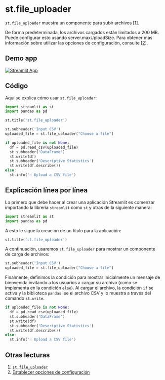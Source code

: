 # st.file_uploader

`st.file_uploader` muestra un componente para subir archivos [[1](https://docs.streamlit.io/library/api-reference/widgets/st.file_uploader)].

De forma predeterminada, los archivos cargados están limitados a 200 MB. Puede configurar esto usando server.maxUploadSize. Para obtener más información sobre utilizar las opciones de configuración, consulte [[2](https://docs.streamlit.io/library/advanced-features/configuration#set-configuration-options)].

## Demo app

[![Streamlit App](https://static.streamlit.io/badges/streamlit_badge_black_white.svg)](https://share.streamlit.io/dataprofessor/st.file_uploader/)

## Código
Aquí se explica cómo usar `st.file_uploader`:
```python
import streamlit as st
import pandas as pd

st.title('st.file_uploader')

st.subheader('Input CSV')
uploaded_file = st.file_uploader("Choose a file")

if uploaded_file is not None:
  df = pd.read_csv(uploaded_file)
  st.subheader('DataFrame')
  st.write(df)
  st.subheader('Descriptive Statistics')
  st.write(df.describe())
else:
  st.info('☝️ Upload a CSV file')
```

## Explicación línea por línea
Lo primero que debe hacer al crear una aplicación Streamlit es comenzar importando la librería `streamlit` como `st` y otras de la siguiente manera:
```python
import streamlit as st
import pandas as pd
```

A esto le sigue la creación de un título para la aplicación:
```python
st.title('st.file_uploader')
```

A continuación, usaremos `st.file_uploader` para mostrar un componente de carga de archivos:
```python
st.subheader('Input CSV')
uploaded_file = st.file_uploader("Choose a file")
```

Finalmente, definimos la condición para mostrar inicialmente un mensaje de bienvenida invitando a los usuarios a cargar su archivo (como se implementa en la condición `else`). Al cargar el archivo, la condición `if` se activa y la biblioteca `pandas` lee el archivo CSV y lo muestra a través del comando `st.write`.
```python
if uploaded_file is not None:
  df = pd.read_csv(uploaded_file)
  st.subheader('DataFrame')
  st.write(df)
  st.subheader('Descriptive Statistics')
  st.write(df.describe())
else:
  st.info('☝️ Upload a CSV file')
```

## Otras lecturas
1. [`st.file_uploader`](https://docs.streamlit.io/library/api-reference/widgets/st.file_uploader)
2. [Establecer opciones de configuración](https://docs.streamlit.io/library/advanced-features/configuration#set-configuration-options)
